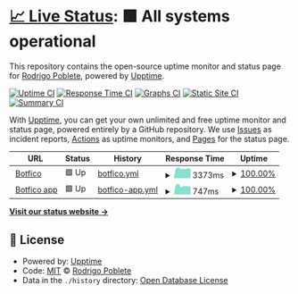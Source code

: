 # [📈 Live Status](https://demo.upptime.js.org): <!--live status--> **🟩 All systems operational**

This repository contains the open-source uptime monitor and status page for [Rodrigo Poblete](https://demo.upptime.js.org), powered by [Upptime](https://github.com/upptime/upptime).

[![Uptime CI](https://github.com/rodrigoDev0n/upptime/workflows/Uptime%20CI/badge.svg)](https://github.com/rodrigoDev0n/upptime/actions?query=workflow%3A%22Uptime+CI%22)
[![Response Time CI](https://github.com/rodrigoDev0n/upptime/workflows/Response%20Time%20CI/badge.svg)](https://github.com/rodrigoDev0n/upptime/actions?query=workflow%3A%22Response+Time+CI%22)
[![Graphs CI](https://github.com/rodrigoDev0n/upptime/workflows/Graphs%20CI/badge.svg)](https://github.com/rodrigoDev0n/upptime/actions?query=workflow%3A%22Graphs+CI%22)
[![Static Site CI](https://github.com/rodrigoDev0n/upptime/workflows/Static%20Site%20CI/badge.svg)](https://github.com/rodrigoDev0n/upptime/actions?query=workflow%3A%22Static+Site+CI%22)
[![Summary CI](https://github.com/rodrigoDev0n/upptime/workflows/Summary%20CI/badge.svg)](https://github.com/rodrigoDev0n/upptime/actions?query=workflow%3A%22Summary+CI%22)

With [Upptime](https://upptime.js.org), you can get your own unlimited and free uptime monitor and status page, powered entirely by a GitHub repository. We use [Issues](https://github.com/rodrigoDev0n/upptime/issues) as incident reports, [Actions](https://github.com/rodrigoDev0n/upptime/actions) as uptime monitors, and [Pages](https://demo.upptime.js.org) for the status page.

<!--start: status pages-->
<!-- This summary is generated by Upptime (https://github.com/upptime/upptime) -->
<!-- Do not edit this manually, your changes will be overwritten -->
<!-- prettier-ignore -->
| URL | Status | History | Response Time | Uptime |
| --- | ------ | ------- | ------------- | ------ |
| <img alt="" src="https://icons.duckduckgo.com/ip3/www.botfico.com.ico" height="13"> [Botfico](https://www.botfico.com) | 🟩 Up | [botfico.yml](https://github.com/rodrigoDev0n/upptime/commits/HEAD/history/botfico.yml) | <details><summary><img alt="Response time graph" src="./graphs/botfico/response-time-week.png" height="20"> 3373ms</summary><br><a href="https://rodrigoDev0n.github.io/upptime/history/botfico"><img alt="Response time 3428" src="https://img.shields.io/endpoint?url=https%3A%2F%2Fraw.githubusercontent.com%2FrodrigoDev0n%2Fupptime%2FHEAD%2Fapi%2Fbotfico%2Fresponse-time.json"></a><br><a href="https://rodrigoDev0n.github.io/upptime/history/botfico"><img alt="24-hour response time 3274" src="https://img.shields.io/endpoint?url=https%3A%2F%2Fraw.githubusercontent.com%2FrodrigoDev0n%2Fupptime%2FHEAD%2Fapi%2Fbotfico%2Fresponse-time-day.json"></a><br><a href="https://rodrigoDev0n.github.io/upptime/history/botfico"><img alt="7-day response time 3373" src="https://img.shields.io/endpoint?url=https%3A%2F%2Fraw.githubusercontent.com%2FrodrigoDev0n%2Fupptime%2FHEAD%2Fapi%2Fbotfico%2Fresponse-time-week.json"></a><br><a href="https://rodrigoDev0n.github.io/upptime/history/botfico"><img alt="30-day response time 3432" src="https://img.shields.io/endpoint?url=https%3A%2F%2Fraw.githubusercontent.com%2FrodrigoDev0n%2Fupptime%2FHEAD%2Fapi%2Fbotfico%2Fresponse-time-month.json"></a><br><a href="https://rodrigoDev0n.github.io/upptime/history/botfico"><img alt="1-year response time 3428" src="https://img.shields.io/endpoint?url=https%3A%2F%2Fraw.githubusercontent.com%2FrodrigoDev0n%2Fupptime%2FHEAD%2Fapi%2Fbotfico%2Fresponse-time-year.json"></a></details> | <details><summary><a href="https://rodrigoDev0n.github.io/upptime/history/botfico">100.00%</a></summary><a href="https://rodrigoDev0n.github.io/upptime/history/botfico"><img alt="All-time uptime 100.00%" src="https://img.shields.io/endpoint?url=https%3A%2F%2Fraw.githubusercontent.com%2FrodrigoDev0n%2Fupptime%2FHEAD%2Fapi%2Fbotfico%2Fuptime.json"></a><br><a href="https://rodrigoDev0n.github.io/upptime/history/botfico"><img alt="24-hour uptime 100.00%" src="https://img.shields.io/endpoint?url=https%3A%2F%2Fraw.githubusercontent.com%2FrodrigoDev0n%2Fupptime%2FHEAD%2Fapi%2Fbotfico%2Fuptime-day.json"></a><br><a href="https://rodrigoDev0n.github.io/upptime/history/botfico"><img alt="7-day uptime 100.00%" src="https://img.shields.io/endpoint?url=https%3A%2F%2Fraw.githubusercontent.com%2FrodrigoDev0n%2Fupptime%2FHEAD%2Fapi%2Fbotfico%2Fuptime-week.json"></a><br><a href="https://rodrigoDev0n.github.io/upptime/history/botfico"><img alt="30-day uptime 100.00%" src="https://img.shields.io/endpoint?url=https%3A%2F%2Fraw.githubusercontent.com%2FrodrigoDev0n%2Fupptime%2FHEAD%2Fapi%2Fbotfico%2Fuptime-month.json"></a><br><a href="https://rodrigoDev0n.github.io/upptime/history/botfico"><img alt="1-year uptime 100.00%" src="https://img.shields.io/endpoint?url=https%3A%2F%2Fraw.githubusercontent.com%2FrodrigoDev0n%2Fupptime%2FHEAD%2Fapi%2Fbotfico%2Fuptime-year.json"></a></details>
| <img alt="" src="https://icons.duckduckgo.com/ip3/certificacion.botfico.com.ico" height="13"> [Botfico app](http://certificacion.botfico.com) | 🟩 Up | [botfico-app.yml](https://github.com/rodrigoDev0n/upptime/commits/HEAD/history/botfico-app.yml) | <details><summary><img alt="Response time graph" src="./graphs/botfico-app/response-time-week.png" height="20"> 747ms</summary><br><a href="https://rodrigoDev0n.github.io/upptime/history/botfico-app"><img alt="Response time 720" src="https://img.shields.io/endpoint?url=https%3A%2F%2Fraw.githubusercontent.com%2FrodrigoDev0n%2Fupptime%2FHEAD%2Fapi%2Fbotfico-app%2Fresponse-time.json"></a><br><a href="https://rodrigoDev0n.github.io/upptime/history/botfico-app"><img alt="24-hour response time 662" src="https://img.shields.io/endpoint?url=https%3A%2F%2Fraw.githubusercontent.com%2FrodrigoDev0n%2Fupptime%2FHEAD%2Fapi%2Fbotfico-app%2Fresponse-time-day.json"></a><br><a href="https://rodrigoDev0n.github.io/upptime/history/botfico-app"><img alt="7-day response time 747" src="https://img.shields.io/endpoint?url=https%3A%2F%2Fraw.githubusercontent.com%2FrodrigoDev0n%2Fupptime%2FHEAD%2Fapi%2Fbotfico-app%2Fresponse-time-week.json"></a><br><a href="https://rodrigoDev0n.github.io/upptime/history/botfico-app"><img alt="30-day response time 753" src="https://img.shields.io/endpoint?url=https%3A%2F%2Fraw.githubusercontent.com%2FrodrigoDev0n%2Fupptime%2FHEAD%2Fapi%2Fbotfico-app%2Fresponse-time-month.json"></a><br><a href="https://rodrigoDev0n.github.io/upptime/history/botfico-app"><img alt="1-year response time 720" src="https://img.shields.io/endpoint?url=https%3A%2F%2Fraw.githubusercontent.com%2FrodrigoDev0n%2Fupptime%2FHEAD%2Fapi%2Fbotfico-app%2Fresponse-time-year.json"></a></details> | <details><summary><a href="https://rodrigoDev0n.github.io/upptime/history/botfico-app">100.00%</a></summary><a href="https://rodrigoDev0n.github.io/upptime/history/botfico-app"><img alt="All-time uptime 99.95%" src="https://img.shields.io/endpoint?url=https%3A%2F%2Fraw.githubusercontent.com%2FrodrigoDev0n%2Fupptime%2FHEAD%2Fapi%2Fbotfico-app%2Fuptime.json"></a><br><a href="https://rodrigoDev0n.github.io/upptime/history/botfico-app"><img alt="24-hour uptime 100.00%" src="https://img.shields.io/endpoint?url=https%3A%2F%2Fraw.githubusercontent.com%2FrodrigoDev0n%2Fupptime%2FHEAD%2Fapi%2Fbotfico-app%2Fuptime-day.json"></a><br><a href="https://rodrigoDev0n.github.io/upptime/history/botfico-app"><img alt="7-day uptime 100.00%" src="https://img.shields.io/endpoint?url=https%3A%2F%2Fraw.githubusercontent.com%2FrodrigoDev0n%2Fupptime%2FHEAD%2Fapi%2Fbotfico-app%2Fuptime-week.json"></a><br><a href="https://rodrigoDev0n.github.io/upptime/history/botfico-app"><img alt="30-day uptime 100.00%" src="https://img.shields.io/endpoint?url=https%3A%2F%2Fraw.githubusercontent.com%2FrodrigoDev0n%2Fupptime%2FHEAD%2Fapi%2Fbotfico-app%2Fuptime-month.json"></a><br><a href="https://rodrigoDev0n.github.io/upptime/history/botfico-app"><img alt="1-year uptime 99.95%" src="https://img.shields.io/endpoint?url=https%3A%2F%2Fraw.githubusercontent.com%2FrodrigoDev0n%2Fupptime%2FHEAD%2Fapi%2Fbotfico-app%2Fuptime-year.json"></a></details>

<!--end: status pages-->

[**Visit our status website →**](https://demo.upptime.js.org)

## 📄 License

- Powered by: [Upptime](https://github.com/upptime/upptime)
- Code: [MIT](./LICENSE) © [Rodrigo Poblete](https://demo.upptime.js.org)
- Data in the `./history` directory: [Open Database License](https://opendatacommons.org/licenses/odbl/1-0/)
